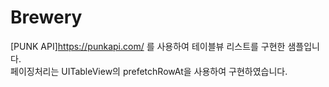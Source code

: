 # Brewery

[PUNK API]https://punkapi.com/ 를 사용하여 테이블뷰 리스트를 구현한 샘플입니다.    
페이징처리는 UITableView의 prefetchRowAt을 사용하여 구현하였습니다. 
